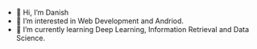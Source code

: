 - 👋 Hi, I’m Danish
- 👀 I’m interested in Web Development and Andriod. 
- 🌱 I’m currently learning Deep Learning, Information Retrieval and Data Science.

<!---
DaDanish/DaDanish is a ✨ special ✨ repository because its `README.md` (this file) appears on your GitHub profile.
You can click the Preview link to take a look at your changes.
--->
